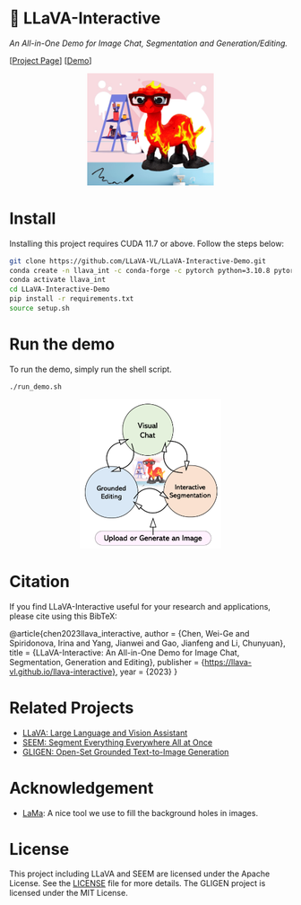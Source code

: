 
# 🌋 LLaVA-Interactive

*An All-in-One Demo for Image Chat, Segmentation and Generation/Editing.*

[[Project Page](https://llava-vl.github.io/llava-interactive/)] [[Demo](https://6dd3-20-163-117-69.ngrok-free.app/)]

<p align="center">
    <img src="https://github.com/LLaVA-VL/llava-interactive/blob/main/images/llava_interactive_logo.png" width="45%"> 
    <br>
</p>

# Install

Installing this project requires CUDA 11.7 or above. Follow the steps below: 

```bash
git clone https://github.com/LLaVA-VL/LLaVA-Interactive-Demo.git
conda create -n llava_int -c conda-forge -c pytorch python=3.10.8 pytorch=2.0.1 -y
conda activate llava_int
cd LLaVA-Interactive-Demo
pip install -r requirements.txt
source setup.sh
```

# Run the demo

To run the demo, simply run the shell script. 

```bash
./run_demo.sh
```

<p align="center">
    <img src="https://github.com/LLaVA-VL/llava-interactive/blob/main/images/llava_interactive_workflow.png" width="50%"> 
    <br>
</p>


# Citation

If you find LLaVA-Interactive useful for your research and applications, please cite using this BibTeX:

  @article{chen2023llava_interactive,
    author      = {Chen, Wei-Ge and Spiridonova, Irina and Yang, Jianwei and Gao, Jianfeng and Li, Chunyuan},
    title       = {LLaVA-Interactive: An All-in-One Demo for Image Chat, Segmentation, Generation and Editing},
    publisher   = {https://llava-vl.github.io/llava-interactive},
    year        = {2023}
  }
  
# Related Projects

- [LLaVA: Large Language and Vision Assistant](https://github.com/haotian-liu/LLaVA)
- [SEEM: Segment Everything Everywhere All at Once](https://github.com/UX-Decoder/Segment-Everything-Everywhere-All-At-Once)
- [GLIGEN: Open-Set Grounded Text-to-Image Generation](https://github.com/gligen/GLIGEN)

# Acknowledgement

- [LaMa](https://github.com/advimman/lama): A nice tool we use to fill the background holes in images.

# License
This project including LLaVA and SEEM are licensed under the Apache License. See the [LICENSE](LICENSE) file for more details. The GLIGEN project is licensed under the MIT License.
